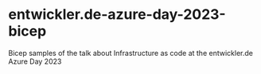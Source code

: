 # entwickler.de-azure-day-2023-bicep
Bicep samples of the talk about Infrastructure as code at the entwickler.de Azure Day 2023
